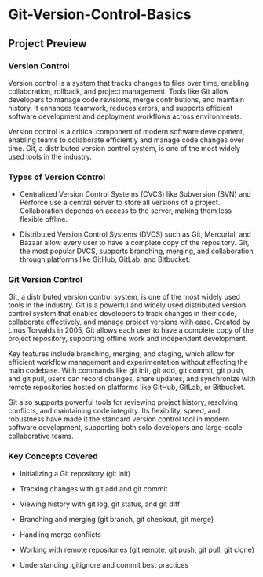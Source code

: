 # Git-Version-Control-Basics

## Project Preview

### Version Control 
Version control is a system that tracks changes to files over time, enabling collaboration, rollback, and project management. Tools like Git allow developers to manage code revisions, merge contributions, and maintain history. It enhances teamwork, reduces errors, and supports efficient software development and deployment workflows across environments.

Version control is a critical component of modern software development, enabling teams to collaborate efficiently and manage code changes over time. Git, a distributed version control system, is one of the most widely used tools in the industry.

### Types of Version Control

- Centralized Version Control Systems (CVCS) like Subversion (SVN) and Perforce use a central server to store all versions of a project. Collaboration depends on access to the server, making them less flexible offline.

- Distributed Version Control Systems (DVCS) such as Git, Mercurial, and Bazaar allow every user to have a complete copy of the repository. Git, the most popular DVCS, supports branching, merging, and collaboration through platforms like GitHub, GitLab, and Bitbucket.

### Git Version Control

Git, a distributed version control system, is one of the most widely used tools in the industry. Git is a powerful and widely used distributed version control system that enables developers to track changes in their code, collaborate effectively, and manage project versions with ease. Created by Linus Torvalds in 2005, Git allows each user to have a complete copy of the project repository, supporting offline work and independent development.

Key features include branching, merging, and staging, which allow for efficient workflow management and experimentation without affecting the main codebase. With commands like git init, git add, git commit, git push, and git pull, users can record changes, share updates, and synchronize with remote repositories hosted on platforms like GitHub, GitLab, or Bitbucket.

Git also supports powerful tools for reviewing project history, resolving conflicts, and maintaining code integrity. Its flexibility, speed, and robustness have made it the standard version control tool in modern software development, supporting both solo developers and large-scale collaborative teams.

### Key Concepts Covered

- Initializing a Git repository (git init)

- Tracking changes with git add and git commit

- Viewing history with git log, git status, and git diff

- Branching and merging (git branch, git checkout, git merge)

- Handling merge conflicts

- Working with remote repositories (git remote, git push, git pull, git clone)

- Understanding .gitignore and commit best practices
